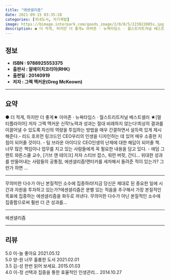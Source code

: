```yaml
---
title: "에센셜리즘"
date: 2021-09-15 03:35:28
categories: [국내도서, 자기계발]
image: https://bimage.interpark.com/goods_image/2/0/8/5/223822085s.jpg
description: ● 더 적게, 하지만 더 좋게★ 아마존 · 뉴욕타임스 · 월스트리트저널 베스트셀러 ★[멀티플라이어] 저자 그렉 맥커운 신작!노력과 성과는 절대 비례하지 않는다!최상의 결과를 이끌어낼 수 있도록 자신의 역량을 투입하는 방법을 매우 간결하면서 설득력 있게 제시해준다.- 리드 호프먼 링크드
---
```


## **정보**

- **ISBN : 9788925553375**
- **출판사 : 알에이치코리아(RHK)**
- **출판일 : 20140919**
- **저자 : 그렉 맥커운(Greg McKeown)**

------



## **요약**

●  더 적게, 하지만 더 좋게★ 아마존 · 뉴욕타임스 · 월스트리트저널 베스트셀러 ★[멀티플라이어] 저자 그렉 맥커운 신작!노력과 성과는 절대 비례하지 않는다!최상의 결과를 이끌어낼 수 있도록 자신의 역량을 투입하는 방법을 매우 간결하면서 설득력 있게 제시해준다.- 리드 호프먼 링크드인 CEO우리의 인생을 디자인하는 데 있어 매우 소중한 지침이 되어줄 것이다. - 팀 브라운 아이디오 CEO인생의 난제에 대한 해답이 되어줄 책. 너무 많은 책임이나 업무를 지고 있는 사람들에게 꼭 필요한 내용을 담고 있다. - 애덤 그랜트 와튼스쿨 교수, [기브 앤 테이크] 저자 스티브 잡스, 워런 버핏, 간디...  위대한 성과를 만들어내는 사람들의 공통점, 에센셜리즘!랜터카를 세차해서 돌려준 적이 있는가? 그런가 하면 ...

------

무의미한 다수가 아닌 본질적인 소수에 집중하라!지금 당신은 제대로 된 중요한 일에 시간과 자원을 투자하고 있는가?에센셜리즘은 분별 있는 적음을 추구해서 가장 본질적인 목표에 집중하는 에센셜리즘을 화두로 꺼낸다. 무의미한 다수가 아닌 본질적인 소수에 집중함으로써 훨씬 더 큰 성과를... 

------


에센셜리즘 

------


## **리뷰** 

5.0 이-늘 좋아요 2021.05.12 <br/>5.0 양-원 너무 훌륭한 도서 2021.02.01 <br/>3.5 김-성 한번 읽어 보세요. 2015.01.03 <br/>4.0 이-정 선택과 집중을 통한 효율적인 인생관리... 2014.10.27 <br/>